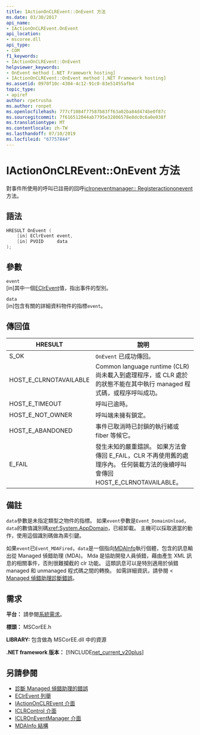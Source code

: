 ```yaml
---
title: IActionOnCLREvent::OnEvent 方法
ms.date: 03/30/2017
api_name:
- IActionOnCLREvent.OnEvent
api_location:
- mscoree.dll
api_type:
- COM
f1_keywords:
- IActionOnCLREvent::OnEvent
helpviewer_keywords:
- OnEvent method [.NET Framework hosting]
- IActionOnCLREvent::OnEvent method [.NET Framework hosting]
ms.assetid: 0970f10c-4304-4c12-91c0-83e51455afb4
topic_type:
- apiref
author: rpetrusha
ms.author: ronpet
ms.openlocfilehash: 777cf1084f77587b83ff63a02ba84d474be0f87c
ms.sourcegitcommit: 7f616512044ab7795e32806578e8dc0c6a0e038f
ms.translationtype: MT
ms.contentlocale: zh-TW
ms.lasthandoff: 07/10/2019
ms.locfileid: "67757844"
---
```

# <a name="iactiononclreventonevent-method"></a>IActionOnCLREvent::OnEvent 方法
對事件所使用的呼叫已註冊的回呼[iclroneventmanager:: Registeractiononevent](../../../../docs/framework/unmanaged-api/hosting/iclroneventmanager-registeractiononevent-method.md)方法。  
  
## <a name="syntax"></a>語法  
  
```cpp  
HRESULT OnEvent (  
    [in] EClrEvent event,  
    [in] PVOID     data  
);  
```  
  
## <a name="parameters"></a>參數  
 `event`  
 [in]其中一個[EClrEvent](../../../../docs/framework/unmanaged-api/hosting/eclrevent-enumeration.md)值，指出事件的型別。  
  
 `data`  
 [in]包含有關的詳細資料物件的指標`event`。  
  
## <a name="return-value"></a>傳回值  
  
|HRESULT|說明|  
|-------------|-----------------|  
|S_OK|`OnEvent` 已成功傳回。|  
|HOST_E_CLRNOTAVAILABLE|Common language runtime (CLR) 尚未載入到處理程序，或 CLR 處於的狀態不能在其中執行 managed 程式碼，或程序呼叫成功。|  
|HOST_E_TIMEOUT|呼叫已逾時。|  
|HOST_E_NOT_OWNER|呼叫端未擁有鎖定。|  
|HOST_E_ABANDONED|事件已取消時已封鎖的執行緒或 fiber 等候它。|  
|E_FAIL|發生未知的嚴重錯誤。 如果方法會傳回 E_FAIL，CLR 不再使用舊的處理序內。 任何裝載方法的後續呼叫會傳回 HOST_E_CLRNOTAVAILABLE。|  
  
## <a name="remarks"></a>備註  
 `data`參數是未指定類型之物件的指標。 如果`event`參數是`Event_DomainUnload`，`data`的數值識別碼<xref:System.AppDomain>，已經卸載。 主機可以採取適當的動作，使用這個識別碼做為索引鍵。  
  
 如果`event`已`Event_MDAFired`，`data`是一個指向[MDAInfo](../../../../docs/framework/unmanaged-api/hosting/mdainfo-structure.md)執行個體，包含的訊息輸出從 Managed 偵錯助理 (MDA)。 Mda 是協助開發人員偵錯，藉由產生 XML 訊息的相關事件，否則很難攔截的 clr 功能。 這類訊息可以是特別適用於偵錯 managed 和 unmanaged 程式碼之間的轉換。 如需詳細資訊，請參閱 < [Managed 偵錯助理診斷錯誤](../../../../docs/framework/debug-trace-profile/diagnosing-errors-with-managed-debugging-assistants.md)。  
  
## <a name="requirements"></a>需求  
 **平台：** 請參閱[系統需求](../../../../docs/framework/get-started/system-requirements.md)。  
  
 **標頭：** MSCorEE.h  
  
 **LIBRARY:** 包含做為 MSCorEE.dll 中的資源  
  
 **.NET framework 版本：** [!INCLUDE[net_current_v20plus](../../../../includes/net-current-v20plus-md.md)]  
  
## <a name="see-also"></a>另請參閱

- [診斷 Managed 偵錯助理的錯誤](../../../../docs/framework/debug-trace-profile/diagnosing-errors-with-managed-debugging-assistants.md)
- [EClrEvent 列舉](../../../../docs/framework/unmanaged-api/hosting/eclrevent-enumeration.md)
- [IActionOnCLREvent 介面](../../../../docs/framework/unmanaged-api/hosting/iactiononclrevent-interface.md)
- [ICLRControl 介面](../../../../docs/framework/unmanaged-api/hosting/iclrcontrol-interface.md)
- [ICLROnEventManager 介面](../../../../docs/framework/unmanaged-api/hosting/iclroneventmanager-interface.md)
- [MDAInfo 結構](../../../../docs/framework/unmanaged-api/hosting/mdainfo-structure.md)
